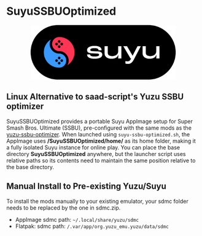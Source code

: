 # SuyuSSBUOptimized

<div align="center">
  <img src="media/suyu-banner.png" alt="Suyu Banner" style="width: 75%;">
</div>

## Linux Alternative to saad-script's Yuzu SSBU optimizer
SuyuSSBUOptimized provides a portable Suyu AppImage setup for Super Smash Bros. Ultimate (SSBU), pre-configured with the same mods as the [yuzu-ssbu-optimizer](https://github.com/saad-script/yuzu-ssbu-optimizer). When launched using `suyu-ssbu-optimized.sh`, the AppImage uses **/SuyuSSBUOptimized/home/** as its home folder, making it a fully isolated Suyu instance for online play. You can place the base directory **SuyuSSBUOptimized** anywhere, but the launcher script uses relative paths so its contents need to maintain the same position relative to the base directory.

## Manual Install to Pre-existing Yuzu/Suyu
To install the mods manually to your existing emulator, your sdmc folder needs to be replaced by the one in sdmc.zip. 
- AppImage sdmc path: `~/.local/share/yuzu/sdmc`
- Flatpak: sdmc path: `/.var/app/org.yuzu_emu.yuzu/data/sdmc`
